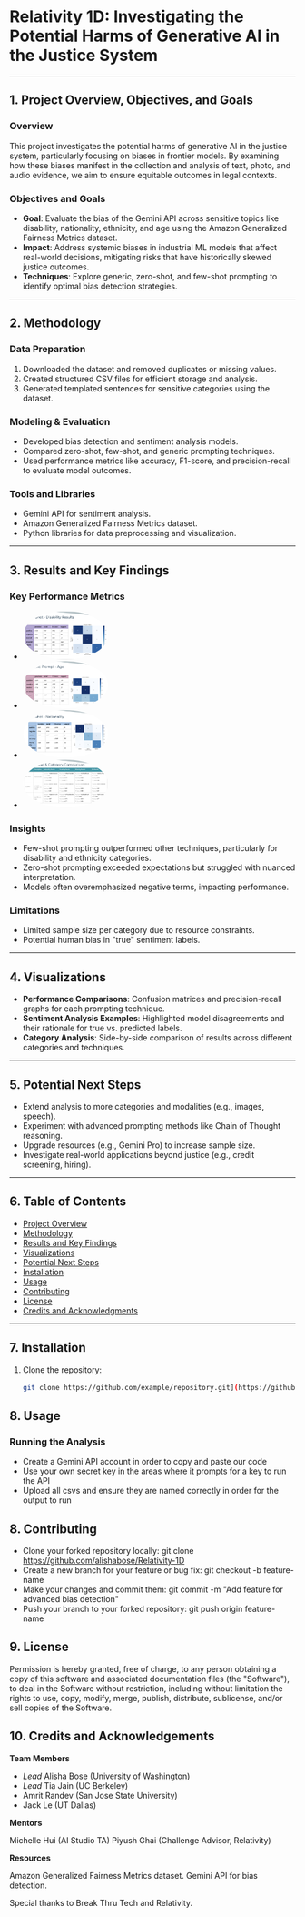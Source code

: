 # Relativity 1D: Investigating the Potential Harms of Generative AI in the Justice System

---

## 1. Project Overview, Objectives, and Goals

### Overview
This project investigates the potential harms of generative AI in the justice system, particularly focusing on biases in frontier models. By examining how these biases manifest in the collection and analysis of text, photo, and audio evidence, we aim to ensure equitable outcomes in legal contexts.

### Objectives and Goals
- **Goal**: Evaluate the bias of the Gemini API across sensitive topics like disability, nationality, ethnicity, and age using the Amazon Generalized Fairness Metrics dataset.  
- **Impact**: Address systemic biases in industrial ML models that affect real-world decisions, mitigating risks that have historically skewed justice outcomes.  
- **Techniques**: Explore generic, zero-shot, and few-shot prompting to identify optimal bias detection strategies.

---

## 2. Methodology

### Data Preparation
1. Downloaded the dataset and removed duplicates or missing values.  
2. Created structured CSV files for efficient storage and analysis.  
3. Generated templated sentences for sensitive categories using the dataset.  

### Modeling & Evaluation
- Developed bias detection and sentiment analysis models.
- Compared zero-shot, few-shot, and generic prompting techniques.
- Used performance metrics like accuracy, F1-score, and precision-recall to evaluate model outcomes.

### Tools and Libraries
- Gemini API for sentiment analysis.  
- Amazon Generalized Fairness Metrics dataset.  
- Python libraries for data preprocessing and visualization.

---

## 3. Results and Key Findings

### Key Performance Metrics
- <img src="images/Results.png" width="150" style="border-radius:100%;"/>
- <img src="images/Results2.png" width="150" style="border-radius:100%;"/>
- <img src="images/Results3.png" width="150" style="border-radius:100%;"/>
- <img src="images/Results4.png" width="150" style="border-radius:100%;"/>

### Insights
- Few-shot prompting outperformed other techniques, particularly for disability and ethnicity categories.
- Zero-shot prompting exceeded expectations but struggled with nuanced interpretation.  
- Models often overemphasized negative terms, impacting performance.

### Limitations
- Limited sample size per category due to resource constraints.
- Potential human bias in "true" sentiment labels.

---

## 4. Visualizations

- **Performance Comparisons**: Confusion matrices and precision-recall graphs for each prompting technique.  
- **Sentiment Analysis Examples**: Highlighted model disagreements and their rationale for true vs. predicted labels.  
- **Category Analysis**: Side-by-side comparison of results across different categories and techniques.

---

## 5. Potential Next Steps

- Extend analysis to more categories and modalities (e.g., images, speech).  
- Experiment with advanced prompting methods like Chain of Thought reasoning.  
- Upgrade resources (e.g., Gemini Pro) to increase sample size.  
- Investigate real-world applications beyond justice (e.g., credit screening, hiring).

---

## 6. Table of Contents

- [Project Overview](#1-project-overview-objectives-and-goals)  
- [Methodology](#2-methodology)  
- [Results and Key Findings](#3-results-and-key-findings)  
- [Visualizations](#4-visualizations)  
- [Potential Next Steps](#5-potential-next-steps)  
- [Installation](#7-installation)  
- [Usage](#8-usage)  
- [Contributing](#9-contributing)  
- [License](#10-license)  
- [Credits and Acknowledgments](#11-credits-and-acknowledgments)  

---

## 7. Installation

1. Clone the repository:  
   ```bash
   git clone https://github.com/example/repository.git](https://github.com/alishabose/Relativity-1D)

## 8. Usage

### Running the Analysis
- Create a Gemini API account in order to copy and paste our code
- Use your own secret key in the areas where it prompts for a key to run the API
- Upload all csvs and ensure they are named correctly in order for the output to run

## 8. Contributing
- Clone your forked repository locally: git clone https://github.com/alishabose/Relativity-1D
- Create a new branch for your feature or bug fix: git checkout -b feature-name
- Make your changes and commit them: git commit -m "Add feature for advanced bias detection"
- Push your branch to your forked repository: git push origin feature-name

## 9. License

Permission is hereby granted, free of charge, to any person obtaining a copy
of this software and associated documentation files (the "Software"), to deal
in the Software without restriction, including without limitation the rights
to use, copy, modify, merge, publish, distribute, sublicense, and/or sell
copies of the Software.

## 10. Credits and Acknowledgements

**Team Members**

   - *Lead* Alisha Bose (University of Washington)
   - *Lead* Tia Jain (UC Berkeley)
   - Amrit Randev (San Jose State University)
   - Jack Le (UT Dallas)

**Mentors**

   Michelle Hui (AI Studio TA)
   Piyush Ghai (Challenge Advisor, Relativity)

**Resources**

   Amazon Generalized Fairness Metrics dataset.
   Gemini API for bias detection.

Special thanks to Break Thru Tech and Relativity.
